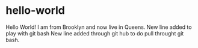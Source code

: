 # hello-world
Hello World!
I am from Brooklyn and now live in Queens.
New line added to play with git bash
New line added through git hub to do pull throught git bash.
